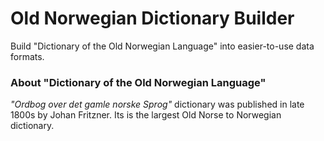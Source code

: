 # Old Norwegian Dictionary Builder

Build "Dictionary of the Old Norwegian Language" into easier-to-use data formats.

### About "Dictionary of the Old Norwegian Language"

_"Ordbog over det gamle norske Sprog"_ dictionary was published in late 1800s by Johan Fritzner. Its is the largest Old Norse to Norwegian dictionary.